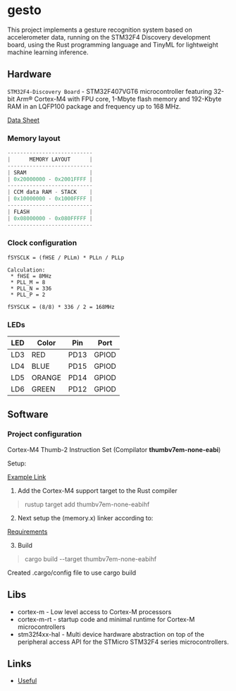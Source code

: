 # gesto
This project implements a gesture recognition system based on accelerometer data, running on the STM32F4 Discovery development board, using the Rust programming language and TinyML for lightweight machine learning inference.

## Hardware
`STM32F4-Discovery Board` - STM32F407VGT6 microcontroller featuring 32-bit Arm® Cortex-M4 with FPU core, 1-Mbyte flash memory and 192-Kbyte RAM in an LQFP100 package and frequency up to 168 MHz.

[Data Sheet](https://www.st.com/resource/en/datasheet/dm00037051.pdf)

### Memory layout

```cpp
---------------------------
|      MEMORY LAYOUT      |
---------------------------
| SRAM                    |
| 0x20000000 - 0x2001FFFF |
---------------------------
| CCM data RAM - STACK    |
| 0x10000000 - 0x1000FFFF |
---------------------------
| FLASH                   |
| 0x08000000 - 0x080FFFFF |
---------------------------
```

### Clock configuration

```
fSYSCLK ​= (fHSE / PLLm) * PLLn / PLLp

Calculation:
 * fHSE = 8MHz
 * PLL_M = 8
 * PLL_N = 336
 * PLL_P = 2

fSYSCLK = (8/8) * 336 / 2 = 168MHz
```

### LEDs

| LED   | Color   | Pin   | Port   |
|-------|---------|-------|--------|
| LD3   | RED     | PD13  | GPIOD  |
| LD4   | BLUE    | PD15  | GPIOD  |
| LD5   | ORANGE  | PD14  | GPIOD  |
| LD6   | GREEN   | PD12  | GPIOD  |


## Software

### Project configuration

Cortex-M4 Thumb-2 Instruction Set (Compilator __thumbv7em-none-eabi__)

Setup:

[Example Link](https://github.com/arthurggordon/emb-rust)

1. Add the Cortex-M4 support target to the Rust compiler

> rustup target add thumbv7em-none-eabihf

2. Next setup the (memory.x) linker according to:

[Requirements](https://docs.rs/cortex-m-rt/latest/cortex_m_rt/)

3. Build
> cargo build --target thumbv7em-none-eabihf

Created .cargo/config file to use cargo build




## Libs
 - cortex-m - Low level access to Cortex-M processors
 - cortex-m-rt - startup code and minimal runtime for Cortex-M microcontrollers
 - stm32f4xx-hal - Multi device hardware abstraction on top of the peripheral access API for the STMicro STM32F4 series microcontrollers.

## Links
 - [Useful](https://gist.github.com/BlinkingApe/9b4f5202c0294ce47a883633fc94e71b#file-config-toml)
